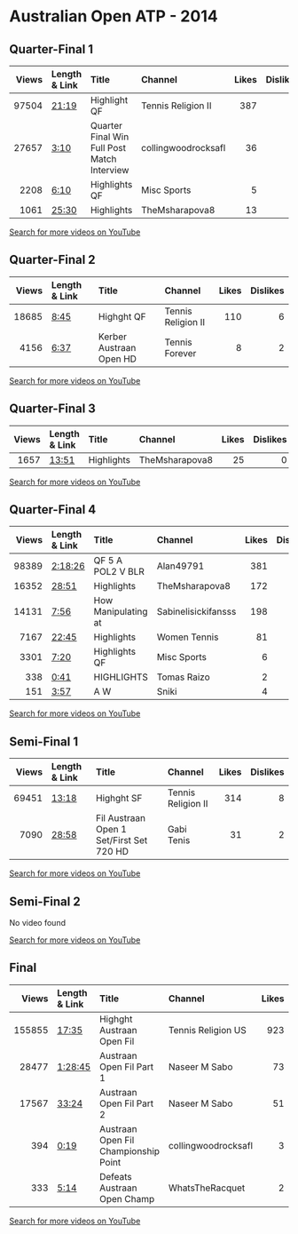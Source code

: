 
# Australian Open ATP - 2014
    
## Quarter-Final 1
|   Views | Length & Link                                        | Title                                       | Channel             |   Likes |   Dislikes |
|--------:|:-----------------------------------------------------|:--------------------------------------------|:--------------------|--------:|-----------:|
|   97504 | [21:19](https://www.youtube.com/watch?v=VhyzEf-MC5E) | Highlight   QF                              | Tennis Religion II  |     387 |         31 |
|   27657 | [3:10](https://www.youtube.com/watch?v=xhCDxgWPJAQ)  | Quarter Final Win Full Post Match Interview | collingwoodrocksafl |      36 |          4 |
|    2208 | [6:10](https://www.youtube.com/watch?v=ApZAyH7qEVM)  | Highlights       QF                         | Misc Sports         |       5 |          0 |
|    1061 | [25:30](https://www.youtube.com/watch?v=Y3NWp4UHRQM) | Highlights                                  | TheMsharapova8      |      13 |          1 |

[Search for more videos on YouTube](https://www.youtube.com/results?search_query=%22australian+open%22+%22Bouchard%22+%22Ivanovic%22+%222014%22+%22highlights%22)     

## Quarter-Final 2
|   Views | Length & Link                                       | Title                    | Channel            |   Likes |   Dislikes |
|--------:|:----------------------------------------------------|:-------------------------|:-------------------|--------:|-----------:|
|   18685 | [8:45](https://www.youtube.com/watch?v=eG-36g9vWMc) | Highght   QF             | Tennis Religion II |     110 |          6 |
|    4156 | [6:37](https://www.youtube.com/watch?v=249sGUYk7ro) | Kerber Austraan Open  HD | Tennis Forever     |       8 |          2 |

[Search for more videos on YouTube](https://www.youtube.com/results?search_query=%22australian+open%22+%22Li%22+%22Pennetta%22+%222014%22+%22highlights%22)     

## Quarter-Final 3
|   Views | Length & Link                                        | Title      | Channel        |   Likes |   Dislikes |
|--------:|:-----------------------------------------------------|:-----------|:---------------|--------:|-----------:|
|    1657 | [13:51](https://www.youtube.com/watch?v=xsyxtTrhFpI) | Highlights | TheMsharapova8 |      25 |          0 |

[Search for more videos on YouTube](https://www.youtube.com/results?search_query=%22australian+open%22+%22Cibulkova%22+%22Halep%22+%222014%22+%22highlights%22)     

## Quarter-Final 4
|   Views | Length & Link                                          | Title                 | Channel             |   Likes |   Dislikes |
|--------:|:-------------------------------------------------------|:----------------------|:--------------------|--------:|-----------:|
|   98389 | [2:18:26](https://www.youtube.com/watch?v=dfVTUl3CmAY) | QF 5 A POL2 V  BLR    | Alan49791           |     381 |         19 |
|   16352 | [28:51](https://www.youtube.com/watch?v=PB_rbHQAxz8)   | Highlights            | TheMsharapova8      |     172 |          3 |
|   14131 | [7:56](https://www.youtube.com/watch?v=RLqJgZXQJIE)    | How  Manipulating  at | Sabinelisickifansss |     198 |          5 |
|    7167 | [22:45](https://www.youtube.com/watch?v=y2bGfWs_lKw)   | Highlights            | Women Tennis        |      81 |          1 |
|    3301 | [7:20](https://www.youtube.com/watch?v=hsen8MDeUUk)    | Highlights       QF   | Misc Sports         |       6 |          0 |
|     338 | [0:41](https://www.youtube.com/watch?v=uCzG7mKqliA)    | HIGHLIGHTS            | Tomas Raizo         |       2 |          0 |
|     151 | [3:57](https://www.youtube.com/watch?v=xzJxsgkwnE8)    | A  W                  | Sniki               |       4 |          0 |

[Search for more videos on YouTube](https://www.youtube.com/results?search_query=%22australian+open%22+%22Radwanska%22+%22Azarenka%22+%222014%22+%22highlights%22)     

## Semi-Final 1
|   Views | Length & Link                                        | Title                                     | Channel            |   Likes |   Dislikes |
|--------:|:-----------------------------------------------------|:------------------------------------------|:-------------------|--------:|-----------:|
|   69451 | [13:18](https://www.youtube.com/watch?v=YgukOtUKsiQ) | Highght   SF                              | Tennis Religion II |     314 |          8 |
|    7090 | [28:58](https://www.youtube.com/watch?v=aGFZxgKSv-A) | Fil Austraan Open  1 Set/First Set 720 HD | Gabi Tenis         |      31 |          2 |

[Search for more videos on YouTube](https://www.youtube.com/results?search_query=%22australian+open%22+%22Li%22+%22Bouchard%22+%222014%22+%22highlights%22)     

## Semi-Final 2
No video found

[Search for more videos on YouTube](https://www.youtube.com/results?search_query=%22australian+open%22+%22Cibulkova%22+%22Radwanska%22+%222014%22+%22highlights%22)     

## Final
|   Views | Length & Link                                          | Title                                     | Channel             |   Likes |   Dislikes |
|--------:|:-------------------------------------------------------|:------------------------------------------|:--------------------|--------:|-----------:|
|  155855 | [17:35](https://www.youtube.com/watch?v=HwA2L0rJ4TU)   | Highght Austraan Open  Fil                | Tennis Religion US  |     923 |         19 |
|   28477 | [1:28:45](https://www.youtube.com/watch?v=mlhEtcrujOo) | Austraan Open   Fil Part 1                | Naseer M Sabo       |      73 |          4 |
|   17567 | [33:24](https://www.youtube.com/watch?v=szJfzt0MkaQ)   | Austraan Open   Fil Part 2                | Naseer M Sabo       |      51 |          2 |
|     394 | [0:19](https://www.youtube.com/watch?v=4a3DLaJKkxc)    | Austraan Open      Fil Championship Point | collingwoodrocksafl |       3 |          0 |
|     333 | [5:14](https://www.youtube.com/watch?v=NSZX4EJnCII)    | Defeats   Austraan Open Champ             | WhatsTheRacquet     |       2 |          0 |

[Search for more videos on YouTube](https://www.youtube.com/results?search_query=%22australian+open%22+%22Li%22+%22Cibulkova%22+%222014%22+%22highlights%22)     
